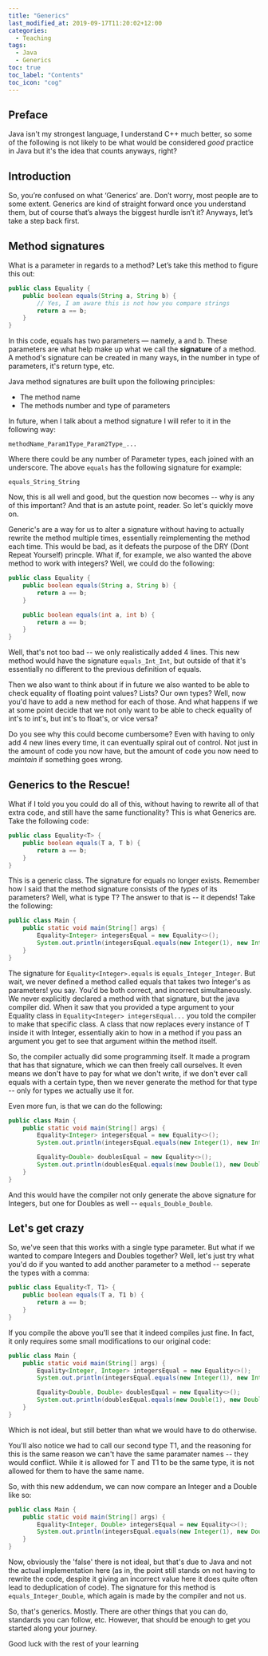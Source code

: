 ```yaml
---
title: "Generics"
last_modified_at: 2019-09-17T11:20:02+12:00
categories:
  - Teaching
tags:
  - Java
  - Generics
toc: true
toc_label: "Contents"
toc_icon: "cog"
---
```



## Preface

Java isn't my strongest language, I understand C++ much better, so some of the following is not likely to be what would be considered *good* practice in Java but it's the idea that counts anyways, right?

## Introduction
So, you’re confused on what ‘Generics’ are. Don’t worry, most people are to some extent. Generics are kind of straight forward once you understand them, but of course that’s always the biggest hurdle isn’t it? Anyways, let’s take a step back first.

## Method signatures

What is a parameter in regards to a method?
Let’s take this method to figure this out:

```java
public class Equality {
    public boolean equals(String a, String b) {
        // Yes, I am aware this is not how you compare strings
        return a == b;
    }
}
```

In this code, equals has two parameters — namely, a and b. These parameters are what help make up what we call the **signature** of a method. A method's signature can be created in many ways, in the number in type of parameters, it's return type, etc.

Java method signatures are built upon the following principles:
 - The method name
 - The methods number and type of parameters

In future, when I talk about a method signature I will refer to it in the following way:

``` methodName_Param1Type_Param2Type_... ```

Where there could be any number of Parameter types, each joined with an underscore. The above ``` equals ``` has the following signature for example:

``` equals_String_String ```

Now, this is all well and good, but the question now becomes -- why is any of this important? And that is an astute point, reader. So let's quickly move on.

Generic's are a way for us to alter a signature without having to actually rewrite the method multiple times, essentially reimplementing the method each time. This would be bad, as it defeats the purpose of the DRY (Dont Repeat Yourself) princple. What if, for example, we also wanted the above method to work with integers? Well, we could do the following:

```java
public class Equality {
    public boolean equals(String a, String b) {
        return a == b;
    }

    public boolean equals(int a, int b) {
        return a == b;
    }
}
```

Well, that's not too bad -- we only realistically added 4 lines. This new method would have the signature ``` equals_Int_Int ```, but outside of that it's essentially no different to the previous definition of equals.

Then we also want to think about if in future we also wanted to be able to check equality of floating point values? Lists? Our own types? Well, now you'd have to add a new method for each of those. And what happens if we at some point decide that we not only want to be able to check equality of int's to int's, but int's to float's, or vice versa?

Do you see why this could become cumbersome? Even with having to only add 4 new lines every time, it can eventually spiral out of control. Not just in the amount of code you now have, but the amount of code you now need to *maintain* if something goes wrong.

## Generics to the Rescue!
What if I told you you could do all of this, without having to rewrite all of that extra code, and still have the same functionality? This is what Generics are. Take the following code:

```java
public class Equality<T> {
    public boolean equals(T a, T b) {
        return a == b;
    }
}
```

This is a generic class. The signature for equals no longer exists. Remember how I said that the method signature consists of the *types* of its parameters? Well, what is type T? The answer to that is -- it depends! Take the following:

```java
public class Main {
    public static void main(String[] args) {
        Equality<Integer> integersEqual = new Equality<>();
        System.out.println(integersEqual.equals(new Integer(1), new Integer(1))); // Out: true
    }
}
```

The signature for ``` Equality<Integer>.equals ``` is ``` equals_Integer_Integer ```. But wait, we never defined a method called equals that takes two Integer's as parameters! you say. You'd be both correct, and incorrect simultaneously. We never explicitly declared a method with that signature, but the java compiler did. When it saw that you provided a type argument to your Equality class in ``` Equality<Integer> integersEqual... ``` you told the compiler to make that specific class. A class that now replaces every instance of T inside it with Integer, essentially akin to how in a method if you pass an argument you get to see that argument within the method itself.

So, the compiler actually did some programming itself. It made a program that has that signature, which we can then freely call ourselves. It even means we don't have to pay for what we don't write, if we don't ever call equals with a certain type, then we never generate the method for that type -- only for types we actually use it for.

Even more fun, is that we can do the following:

```java
public class Main {
    public static void main(String[] args) {
        Equality<Integer> integersEqual = new Equality<>();
        System.out.println(integersEqual.equals(new Integer(1), new Integer(1))); // Out: true

        Equality<Double> doublesEqual = new Equality<>();
        System.out.println(doublesEqual.equals(new Double(1), new Double(1))); // Out: true
    }
}
```

And this would have the compiler not only generate the above signature for Integers, but one for Doubles as well -- ``` equals_Double_Double ```.

## Let's get crazy
So, we've seen that this works with a single type parameter. But what if we wanted to compare Integers and Doubles together? Well, let's just try what you'd do if you wanted to add another parameter to a method -- seperate the types with a comma:

```java
public class Equality<T, T1> {
    public boolean equals(T a, T1 b) {
        return a == b;
    }
}
```

If you compile the above you'll see that it indeed compiles just fine. In fact, it only requires some small modifications to our original code:

```java
public class Main {
    public static void main(String[] args) {
        Equality<Integer, Integer> integersEqual = new Equality<>();
        System.out.println(integersEqual.equals(new Integer(1), new Integer(1))); // Out: true

        Equality<Double, Double> doublesEqual = new Equality<>();
        System.out.println(doublesEqual.equals(new Double(1), new Double(2))); // Out: true
    }
}
```

Which is not ideal, but still better than what we would have to do otherwise.

You'll also notice we had to call our second type T1, and the reasoning for this is the same reason we can't have the same paramater names -- they would conflict. While it is allowed for T and T1 to be the same type, it is not allowed for them to have the same name.

So, with this new addendum, we can now compare an Integer and a Double like so:

```java
public class Main {
    public static void main(String[] args) {
        Equality<Integer, Double> integersEqual = new Equality<>();
        System.out.println(integersEqual.equals(new Integer(1), new Double(1))); // Out: false
    }
}
```

Now, obviously the 'false' there is not ideal, but that's due to Java and not the actual implementation here (as in, the point still stands on not having to rewrite the code, despite it giving an incorrect value here it does quite often lead to deduplication of code). The signature for this method is ``` equals_Integer_Double ```, which again is made by the compiler and not us.

So, that's generics. Mostly. There are other things that you can do, standards you can follow, etc. However, that should be enough to get you started along your journey.

Good luck with the rest of your learning
